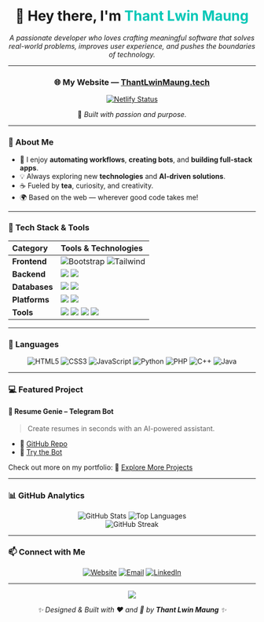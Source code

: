 <h1 align="center">👋 Hey there, I'm <span style="color:#00C7B7;">Thant Lwin Maung</span></h1>

<p align="center">
  <em>A passionate developer who loves crafting meaningful software that solves real-world problems, improves user experience, and pushes the boundaries of technology.</em>
</p>

---

<div align="center">

### 🌐 My Website — <a href="https://thantlwinmaung.tech" target="_blank">ThantLwinMaung.tech</a>

[![Netlify Status](https://api.netlify.com/api/v1/badges/6d0c4539-a808-4f2c-988f-c57c3c9fe4ab/deploy-status)](https://app.netlify.com/sites/guileless-lily-0c4534/deploys)

🧠 *Built with passion and purpose.*

</div>

---

### 🚀 About Me

* 🧩 I enjoy **automating workflows**, **creating bots**, and **building full-stack apps**.
* 💡 Always exploring new **technologies** and **AI-driven solutions**.
* ☕ Fueled by **tea**, curiosity, and creativity.
* 🌍 Based on the web — wherever good code takes me!

---

### 🧰 Tech Stack & Tools

<div align="center">

| Category      | Tools & Technologies                                                                                                                                                                                                                                                                                                                                           |
| :------------ | :------------------------------------------------------------------------------------------------------------------------------------------------------------------------------------------------------------------------------------------------------------------------------------------------------------------------------------------------------------- |
| **Frontend**  | <img src="https://img.shields.io/badge/Bootstrap-7952B3?logo=bootstrap&logoColor=white" alt="Bootstrap"/> <img src="https://img.shields.io/badge/TailwindCSS-06B6D4?logo=tailwindcss&logoColor=white" alt="Tailwind"/>                                                                                                                                         |
| **Backend**   | <img src="https://img.shields.io/badge/Node.js-339933?logo=node.js&logoColor=white"/> <img src="https://img.shields.io/badge/PHP-777bb4?logo=php&logoColor=white"/>                                                                                                                                                                                            |
| **Databases** | <img src="https://img.shields.io/badge/MySQL-4479A1?logo=mysql&logoColor=white"/> <img src="https://img.shields.io/badge/Neo4j-008CC1?logo=neo4j&logoColor=white"/>                                                                                                                                                                                            |
| **Platforms** | <img src="https://img.shields.io/badge/Telegram%20Bots-229ED9?logo=telegram&logoColor=white"/> <img src="https://img.shields.io/badge/Web%20Apps-4285F4?logo=googlechrome&logoColor=white"/>                                                                                                                                                                   |
| **Tools**     | <img src="https://img.shields.io/badge/Git-F05032?logo=git&logoColor=white"/> <img src="https://img.shields.io/badge/GitHub-181717?logo=github&logoColor=white"/> <img src="https://img.shields.io/badge/VS%20Code-007ACC?logo=visualstudiocode&logoColor=white"/> <img src="https://img.shields.io/badge/IntelliJ-000000?logo=intellijidea&logoColor=white"/> |

</div>

---

### 💬 Languages

<div align="center">

![HTML5](https://img.shields.io/badge/HTML5-E34F26?style=for-the-badge\&logo=html5\&logoColor=white)
![CSS3](https://img.shields.io/badge/CSS3-1572B6?style=for-the-badge\&logo=css3\&logoColor=white)
![JavaScript](https://img.shields.io/badge/JavaScript-F7E017?style=for-the-badge\&logo=javascript\&logoColor=black)
![Python](https://img.shields.io/badge/Python-3776AB?style=for-the-badge\&logo=python\&logoColor=white)
![PHP](https://img.shields.io/badge/PHP-777BB4?style=for-the-badge\&logo=php\&logoColor=white)
![C++](https://img.shields.io/badge/C++-00599C?style=for-the-badge\&logo=cplusplus\&logoColor=white)
![Java](https://img.shields.io/badge/Java-007396?style=for-the-badge\&logo=openjdk\&logoColor=white)

</div>

---

### 💻 Featured Project

#### 🧠 Resume Genie – Telegram Bot

> Create resumes in seconds with an AI-powered assistant.

* 📂 [GitHub Repo](https://github.com/MrThantdgaf/resumegenie)
* 🤖 [Try the Bot](https://t.me/buildmyresumebot)

Check out more on my portfolio:
🔗 [Explore More Projects](https://thantlwinmaung.tech#projects)

---

### 📊 GitHub Analytics

<div align="center">

![GitHub Stats](https://github-readme-stats.vercel.app/api?username=MrThantdgaf\&show_icons=true\&theme=tokyonight\&hide_border=true\&bg_color=0D1117)
![Top Languages](https://github-readme-stats.vercel.app/api/top-langs/?username=MrThantdgaf\&layout=compact\&theme=tokyonight\&hide_border=true\&bg_color=0D1117) <br>
![GitHub Streak](https://github-readme-streak-stats.herokuapp.com/?user=MrThantdgaf\&theme=tokyonight\&hide_border=true\&background=0D1117)

</div>

---

### 📫 Connect with Me

<div align="center">

<a href="https://thantlwinmaung.tech" target="_blank"><img src="https://img.shields.io/badge/Website-00C7B7?style=for-the-badge&logo=googlechrome&logoColor=white" alt="Website"/></a> <a href="mailto:thantlwinmaungofficial@gmail.com"><img src="https://img.shields.io/badge/Email-D14836?style=for-the-badge&logo=gmail&logoColor=white" alt="Email"/></a> <a href="https://www.linkedin.com/in/thant-lwin-maung-022288297" target="_blank"><img src="https://img.shields.io/badge/LinkedIn-0077B5?style=for-the-badge&logo=linkedin&logoColor=white" alt="LinkedIn"/></a>

</div>

---

<p align="center">
  <img src="https://capsule-render.vercel.app/api?type=waving&color=00C7B7&height=100&section=footer" />
</p>

<p align="center">
  <i>✨ Designed & Built with ❤️ and 🍵 by <b>Thant Lwin Maung</b> ✨</i>
</p>

